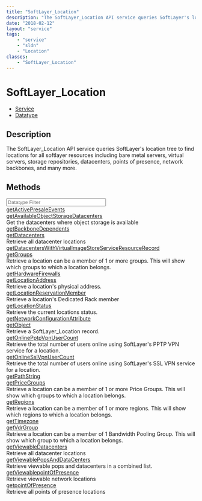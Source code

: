 ```yaml
---
title: "SoftLayer_Location"
description: "The SoftLayer_Location API service queries SoftLayer's location tree to find locations for all softlayer resources inclu... "
date: "2018-02-12"
layout: "service"
tags:
    - "service"
    - "sldn"
    - "Location"
classes:
    - "SoftLayer_Location"
---
```

# SoftLayer_Location
<div id='service-datatype'>
    <ul id='sldn-reference-tabs'>
    <li id='service'> <a href='/reference/services/SoftLayer_Location' >Service</a></li>    <li id='datatype'> <a href='/reference/datatypes/SoftLayer_Location' >Datatype</a></li>
    </ul>
</div>

## Description
The SoftLayer_Location API service queries SoftLayer's location tree to find locations for all softlayer resources including bare metal servers, virtual servers, storage repositories, datacenters, points of presence, network backbones, and many more. 



        
<div id="properties" class="content">
    <h2>Methods</h2>
    <div class="view-filters">
        <div class="clearfix">
            <div class="search-input-box">
                <input placeholder="Datatype Filter" onkeyup="titleSearch(inputId='edit-combine', divId='method-div', elementClass='method-row')" 
                    type="text" id="edit-combine" value="" size="30" maxlength="128" class="form-text">
            </div>
        </div>
    </div>
    <div id="method-div">
            <div class="method-row">
                        <span class='view-field-title'><a href='/reference/services/SoftLayer_Location/getActivePresaleEvents'> getActivePresaleEvents</a> </span>
            <div class='views-field-body'></div>
        </div>
            <div class="method-row">
                        <span class='view-field-title'><a href='/reference/services/SoftLayer_Location/getAvailableObjectStorageDatacenters'> getAvailableObjectStorageDatacenters</a> </span>
            <div class='views-field-body'>Get the datacenters where object storage is available</div>
        </div>
            <div class="method-row">
                        <span class='view-field-title'><a href='/reference/services/SoftLayer_Location/getBackboneDependents'> getBackboneDependents</a> </span>
            <div class='views-field-body'></div>
        </div>
            <div class="method-row">
                        <span class='view-field-title'><a href='/reference/services/SoftLayer_Location/getDatacenters'> getDatacenters</a> </span>
            <div class='views-field-body'>Retrieve all datacenter locations</div>
        </div>
            <div class="method-row">
                        <span class='view-field-title'><a href='/reference/services/SoftLayer_Location/getDatacentersWithVirtualImageStoreServiceResourceRecord'> getDatacentersWithVirtualImageStoreServiceResourceRecord</a> </span>
            <div class='views-field-body'></div>
        </div>
            <div class="method-row">
                        <span class='view-field-title'><a href='/reference/services/SoftLayer_Location/getGroups'> getGroups</a> </span>
            <div class='views-field-body'>Retrieve a location can be a member of 1 or more groups. This will show which groups to which a location belongs.</div>
        </div>
            <div class="method-row">
                        <span class='view-field-title'><a href='/reference/services/SoftLayer_Location/getHardwareFirewalls'> getHardwareFirewalls</a> </span>
            <div class='views-field-body'></div>
        </div>
            <div class="method-row">
                        <span class='view-field-title'><a href='/reference/services/SoftLayer_Location/getLocationAddress'> getLocationAddress</a> </span>
            <div class='views-field-body'>Retrieve a location's physical address.</div>
        </div>
            <div class="method-row">
                        <span class='view-field-title'><a href='/reference/services/SoftLayer_Location/getLocationReservationMember'> getLocationReservationMember</a> </span>
            <div class='views-field-body'>Retrieve a location's Dedicated Rack member</div>
        </div>
            <div class="method-row">
                        <span class='view-field-title'><a href='/reference/services/SoftLayer_Location/getLocationStatus'> getLocationStatus</a> </span>
            <div class='views-field-body'>Retrieve the current locations status.</div>
        </div>
            <div class="method-row">
                        <span class='view-field-title'><a href='/reference/services/SoftLayer_Location/getNetworkConfigurationAttribute'> getNetworkConfigurationAttribute</a> </span>
            <div class='views-field-body'></div>
        </div>
            <div class="method-row">
                        <span class='view-field-title'><a href='/reference/services/SoftLayer_Location/getObject'> getObject</a> </span>
            <div class='views-field-body'>Retrieve a SoftLayer_Location record.</div>
        </div>
            <div class="method-row">
                        <span class='view-field-title'><a href='/reference/services/SoftLayer_Location/getOnlinePptpVpnUserCount'> getOnlinePptpVpnUserCount</a> </span>
            <div class='views-field-body'>Retrieve the total number of users online using SoftLayer's PPTP VPN service for a location.</div>
        </div>
            <div class="method-row">
                        <span class='view-field-title'><a href='/reference/services/SoftLayer_Location/getOnlineSslVpnUserCount'> getOnlineSslVpnUserCount</a> </span>
            <div class='views-field-body'>Retrieve the total number of users online using SoftLayer's SSL VPN service for a location.</div>
        </div>
            <div class="method-row">
                        <span class='view-field-title'><a href='/reference/services/SoftLayer_Location/getPathString'> getPathString</a> </span>
            <div class='views-field-body'></div>
        </div>
            <div class="method-row">
                        <span class='view-field-title'><a href='/reference/services/SoftLayer_Location/getPriceGroups'> getPriceGroups</a> </span>
            <div class='views-field-body'>Retrieve a location can be a member of 1 or more Price Groups. This will show which groups to which a location belongs.</div>
        </div>
            <div class="method-row">
                        <span class='view-field-title'><a href='/reference/services/SoftLayer_Location/getRegions'> getRegions</a> </span>
            <div class='views-field-body'>Retrieve a location can be a member of 1 or more regions. This will show which regions to which a location belongs.</div>
        </div>
            <div class="method-row">
                        <span class='view-field-title'><a href='/reference/services/SoftLayer_Location/getTimezone'> getTimezone</a> </span>
            <div class='views-field-body'></div>
        </div>
            <div class="method-row">
                        <span class='view-field-title'><a href='/reference/services/SoftLayer_Location/getVdrGroup'> getVdrGroup</a> </span>
            <div class='views-field-body'>Retrieve a location can be a member of 1 Bandwidth Pooling Group. This will show which group to which a location belongs.</div>
        </div>
            <div class="method-row">
                        <span class='view-field-title'><a href='/reference/services/SoftLayer_Location/getViewableDatacenters'> getViewableDatacenters</a> </span>
            <div class='views-field-body'>Retrieve all datacenter locations</div>
        </div>
            <div class="method-row">
                        <span class='view-field-title'><a href='/reference/services/SoftLayer_Location/getViewablePopsAndDataCenters'> getViewablePopsAndDataCenters</a> </span>
            <div class='views-field-body'>Retrieve viewable pops and datacenters in a combined list.</div>
        </div>
            <div class="method-row">
                        <span class='view-field-title'><a href='/reference/services/SoftLayer_Location/getViewablepointOfPresence'> getViewablepointOfPresence</a> </span>
            <div class='views-field-body'>Retrieve viewable network locations</div>
        </div>
            <div class="method-row">
                        <span class='view-field-title'><a href='/reference/services/SoftLayer_Location/getpointOfPresence'> getpointOfPresence</a> </span>
            <div class='views-field-body'>Retrieve all points of presence locations</div>
        </div>
        </div>
</div>

